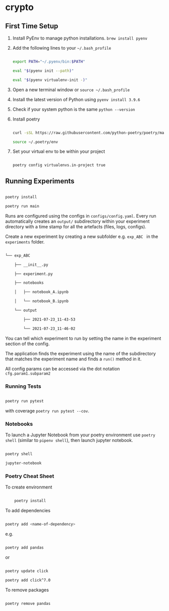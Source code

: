 # crypto

## First Time Setup

1. Install PyEnv to manage python installations. `brew install pyenv`

2. Add the following lines to your `~/.bash_profile`

    ```bash

    export PATH="~/.pyenv/bin:$PATH"

    eval "$(pyenv init --path)"

    eval "$(pyenv virtualenv-init -)"

    ```

3. Open a new terminal window or `source ~/.bash_profile`

4. Install the latest version of Python using `pyenv install 3.9.6`

5. Check if your system python is the same `python --version`

6. Install poetry

 

    ```bash

    curl -sSL https://raw.githubusercontent.com/python-poetry/poetry/master/get-poetry.py | python

    source ~/.poetry/env

    ```

 

7. Set your virtual env to be within your project

 

    ```bash

    poetry config virtualenvs.in-project true

    ```

 

## Running Experiments

 

```bash

poetry install

poetry run main

```

 

Runs are configured using the configs in `configs/config.yaml`. Every run automatically creates an `output/` subdirectory within your experiment directory with a time stamp for all the artefacts (files, logs, configs).

 

Create a new experiment by creating a new subfolder e.g. `exp_ABC ` in the `experiments` folder.

 

```bash

└── exp_ABC

    ├── __init__.py

    ├── experiment.py

    ├── notebooks

    │   ├── notebook_A.ipynb

    │   └── notebook_B.ipynb

    └── output

        ├── 2021-07-23_11-43-53

        └── 2021-07-23_11-46-02

```

 

You can tell which experiment to run by setting the name in the experiment section of the config.

 

 

The application finds the experiment using the name of the subdirectory that matches the experiment name and finds a `run()` method in it.

All config params can be accessed via the dot notation `cfg.param1.subparam2`

 

### Running Tests

 

```bash

poetry run pytest

```

 

with coverage `poetry run pytest --cov`.

 

### Notebooks

 

To launch a Jupyter Notebook from your poetry environment use `poetry shell` (similar to `pipenv shell`), then launch jupyter notebook.

 

```bash

poetry shell

jupyter-notebook

```

 

### Poetry Cheat Sheet

 

To create environment

 

```bash

    poetry install

 ```

 

To add dependencies

 

```bash

poetry add <name-of-dependency>

```

 

e.g.

 

```bash

poetry add pandas

```

 

or

 

```bash

poetry update click

poetry add click^7.0

```

 

To remove packages

 

```bash

poetry remove pandas

```

 

